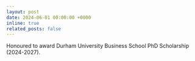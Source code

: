 ```yaml
---
layout: post
date: 2024-06-01 00:00:00 +0000 
inline: true
related_posts: false
---
```


 Honoured to award Durham University Business School PhD Scholarship (2024-2027).



